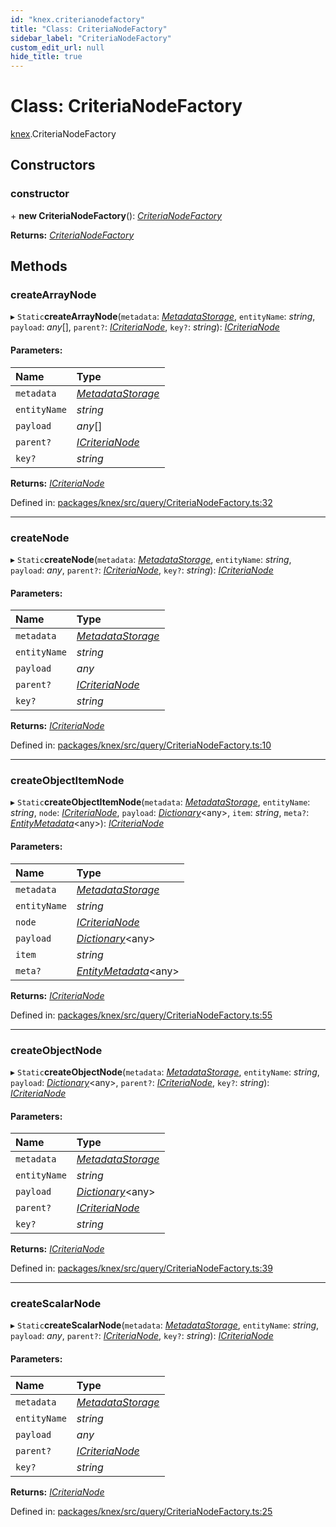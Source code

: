```yaml
---
id: "knex.criterianodefactory"
title: "Class: CriteriaNodeFactory"
sidebar_label: "CriteriaNodeFactory"
custom_edit_url: null
hide_title: true
---
```


# Class: CriteriaNodeFactory

[knex](../modules/knex.md).CriteriaNodeFactory

## Constructors

### constructor

\+ **new CriteriaNodeFactory**(): [*CriteriaNodeFactory*](knex.criterianodefactory.md)

**Returns:** [*CriteriaNodeFactory*](knex.criterianodefactory.md)

## Methods

### createArrayNode

▸ `Static`**createArrayNode**(`metadata`: [*MetadataStorage*](core.metadatastorage.md), `entityName`: *string*, `payload`: *any*[], `parent?`: [*ICriteriaNode*](../interfaces/knex.icriterianode.md), `key?`: *string*): [*ICriteriaNode*](../interfaces/knex.icriterianode.md)

#### Parameters:

Name | Type |
:------ | :------ |
`metadata` | [*MetadataStorage*](core.metadatastorage.md) |
`entityName` | *string* |
`payload` | *any*[] |
`parent?` | [*ICriteriaNode*](../interfaces/knex.icriterianode.md) |
`key?` | *string* |

**Returns:** [*ICriteriaNode*](../interfaces/knex.icriterianode.md)

Defined in: [packages/knex/src/query/CriteriaNodeFactory.ts:32](https://github.com/mikro-orm/mikro-orm/blob/bcf1a0899b/packages/knex/src/query/CriteriaNodeFactory.ts#L32)

___

### createNode

▸ `Static`**createNode**(`metadata`: [*MetadataStorage*](core.metadatastorage.md), `entityName`: *string*, `payload`: *any*, `parent?`: [*ICriteriaNode*](../interfaces/knex.icriterianode.md), `key?`: *string*): [*ICriteriaNode*](../interfaces/knex.icriterianode.md)

#### Parameters:

Name | Type |
:------ | :------ |
`metadata` | [*MetadataStorage*](core.metadatastorage.md) |
`entityName` | *string* |
`payload` | *any* |
`parent?` | [*ICriteriaNode*](../interfaces/knex.icriterianode.md) |
`key?` | *string* |

**Returns:** [*ICriteriaNode*](../interfaces/knex.icriterianode.md)

Defined in: [packages/knex/src/query/CriteriaNodeFactory.ts:10](https://github.com/mikro-orm/mikro-orm/blob/bcf1a0899b/packages/knex/src/query/CriteriaNodeFactory.ts#L10)

___

### createObjectItemNode

▸ `Static`**createObjectItemNode**(`metadata`: [*MetadataStorage*](core.metadatastorage.md), `entityName`: *string*, `node`: [*ICriteriaNode*](../interfaces/knex.icriterianode.md), `payload`: [*Dictionary*](../modules/core.md#dictionary)<any\>, `item`: *string*, `meta?`: [*EntityMetadata*](core.entitymetadata.md)<any\>): [*ICriteriaNode*](../interfaces/knex.icriterianode.md)

#### Parameters:

Name | Type |
:------ | :------ |
`metadata` | [*MetadataStorage*](core.metadatastorage.md) |
`entityName` | *string* |
`node` | [*ICriteriaNode*](../interfaces/knex.icriterianode.md) |
`payload` | [*Dictionary*](../modules/core.md#dictionary)<any\> |
`item` | *string* |
`meta?` | [*EntityMetadata*](core.entitymetadata.md)<any\> |

**Returns:** [*ICriteriaNode*](../interfaces/knex.icriterianode.md)

Defined in: [packages/knex/src/query/CriteriaNodeFactory.ts:55](https://github.com/mikro-orm/mikro-orm/blob/bcf1a0899b/packages/knex/src/query/CriteriaNodeFactory.ts#L55)

___

### createObjectNode

▸ `Static`**createObjectNode**(`metadata`: [*MetadataStorage*](core.metadatastorage.md), `entityName`: *string*, `payload`: [*Dictionary*](../modules/core.md#dictionary)<any\>, `parent?`: [*ICriteriaNode*](../interfaces/knex.icriterianode.md), `key?`: *string*): [*ICriteriaNode*](../interfaces/knex.icriterianode.md)

#### Parameters:

Name | Type |
:------ | :------ |
`metadata` | [*MetadataStorage*](core.metadatastorage.md) |
`entityName` | *string* |
`payload` | [*Dictionary*](../modules/core.md#dictionary)<any\> |
`parent?` | [*ICriteriaNode*](../interfaces/knex.icriterianode.md) |
`key?` | *string* |

**Returns:** [*ICriteriaNode*](../interfaces/knex.icriterianode.md)

Defined in: [packages/knex/src/query/CriteriaNodeFactory.ts:39](https://github.com/mikro-orm/mikro-orm/blob/bcf1a0899b/packages/knex/src/query/CriteriaNodeFactory.ts#L39)

___

### createScalarNode

▸ `Static`**createScalarNode**(`metadata`: [*MetadataStorage*](core.metadatastorage.md), `entityName`: *string*, `payload`: *any*, `parent?`: [*ICriteriaNode*](../interfaces/knex.icriterianode.md), `key?`: *string*): [*ICriteriaNode*](../interfaces/knex.icriterianode.md)

#### Parameters:

Name | Type |
:------ | :------ |
`metadata` | [*MetadataStorage*](core.metadatastorage.md) |
`entityName` | *string* |
`payload` | *any* |
`parent?` | [*ICriteriaNode*](../interfaces/knex.icriterianode.md) |
`key?` | *string* |

**Returns:** [*ICriteriaNode*](../interfaces/knex.icriterianode.md)

Defined in: [packages/knex/src/query/CriteriaNodeFactory.ts:25](https://github.com/mikro-orm/mikro-orm/blob/bcf1a0899b/packages/knex/src/query/CriteriaNodeFactory.ts#L25)

